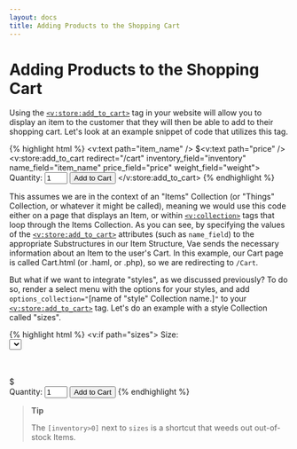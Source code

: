 ```yaml
---
layout: docs
title: Adding Products to the Shopping Cart
---
```


# Adding Products to the Shopping Cart

Using the [`<v:store:add_to_cart>`](/v_store_add_to_cart/) tag in your
website will allow you to display an item to the customer that they will
then be able to add to their shopping cart. Let's look at an example
snippet of code that utilizes this tag.

{% highlight html %}
<v:text path="item_name" />
$<v:text path="price" />
<v:store:add_to_cart redirect="/cart" inventory_field="inventory" 
    name_field="item_name" price_field="price" weight_field="weight">
 Quantity:
 <input size="2" name="quantity" value="1" type="text" />
 <input type="submit" value="Add to Cart" />
</v:store:add_to_cart>
{% endhighlight %}

This assumes we are in the context of an "Items" Collection (or "Things"
Collection, or whatever it might be called), meaning we would use this
code either on a page that displays an Item, or within
[`<v:collection>`](/v_collection/) tags that loop through the Items
Collection. As you can see, by specifying the values of the
[`<v:store:add_to_cart>`](/v_store_add_to_cart/) attributes (such as `name_field`) to the
appropriate Substructures in our Item Structure, Vae sends the necessary
information about an Item to the user's Cart. In this example, our Cart
page is called Cart.html (or .haml, or .php), so we are redirecting to
`/Cart`.

But what if we want to integrate "styles", as we discussed previously?
To do so, render a select menu with the options for your styles, and add
`options_collection="`\[name of "style" Collection name.\]`"` to your
[`<v:store:add_to_cart>`](/v_store_add_to_cart/) tag. Let's do an example
with a style Collection called "sizes".

{% highlight html %}
<v:if path="sizes">
Size:    
<select name="options">
 <v:collection path="sizes[inventory>0]">
  <option value="<v->"><v=size></option>
 </v:collection>
</select>
</v:if>
<v:text path="item_name" /><br>
 $<v:text path="price" /><br>
<v:store:add_to_cart redirect="/cart" inventory_field="inventory" options_collection="sizes" option_field="size" name_field="item_name" price_field="price" weight_field="weight">
 Quantity: <input size="2" name="quantity" value="1" type="text" />
 <input type="submit" value="Add to Cart" />
</v:store:add_to_cart>
{% endhighlight %}

> **Tip**
>
> The `[inventory>0]` next to `sizes` is a shortcut that weeds out
> out-of-stock Items.
